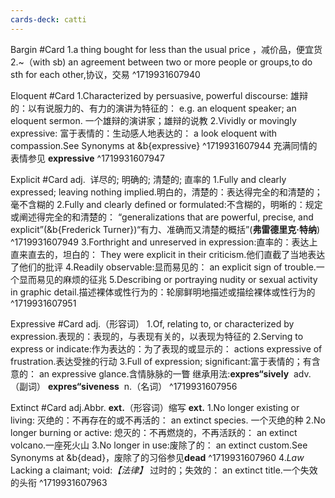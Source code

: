 ```yaml
---
cards-deck: catti
---
```


Bargin #Card 
1.a thing bought for less than the usual price ，减价品，便宜货
2.~（with sb) an agreement between two or more people or groups,to do sth for each other,协议，交易
^1719931607940

Eloquent #Card 
1.Characterized by persuasive, powerful discourse:
雄辩的：以有说服力的、有力的演讲为特征的：
e.g. an eloquent speaker; an eloquent sermon.
一个雄辩的演讲家；雄辩的说教
2.Vividly or movingly expressive:
富于表情的：生动感人地表达的：
a look eloquent with compassion.See Synonyms at &b{expressive}
^1719931607944
充满同情的表情参见 **expressive**
^1719931607947

Explicit #Card 
adj.  详尽的; 明确的; 清楚的; 直率的
1.Fully and clearly expressed; leaving nothing implied.明白的，清楚的：表达得完全的和清楚的；毫不含糊的
2.Fully and clearly defined or formulated:不含糊的，明晰的：规定或阐述得完全的和清楚的：
“generalizations that are powerful, precise, and explicit”(&b{Frederick Turner})“有力、准确而又清楚的概括”(**弗雷德里克·特纳**)
^1719931607949
3.Forthright and unreserved in expression:直率的：表达上直来直去的，坦白的：
They were explicit in their criticism.他们直截了当地表达了他们的批评
4.Readily observable:显而易见的：
an explicit sign of trouble.一个显而易见的麻烦的征兆
5.Describing or portraying nudity or sexual activity in graphic detail.描述裸体或性行为的：轮廓鲜明地描述或描绘裸体或性行为的
^1719931607951

Expressive #Card 
adj.（形容词）
1.Of, relating to, or characterized by expression.表现的：表现的，与表现有关的，以表现为特征的
2.Serving to express or indicate:作为表达的：为了表现的或显示的：
actions expressive of frustration.表达受挫的行动
3.Full of expression; significant:富于表情的；有含意的：
an expressive glance.含情脉脉的一瞥
继承用法:**expres“sively**  adv.（副词）
**expres“siveness**  n.（名词）
^1719931607956

Extinct #Card 
adj.Abbr. **ext.**（形容词）缩写 **ext.**
1.No longer existing or living:
灭绝的：不再存在的或不再活的：
an extinct species.
一个灭绝的种
2.No longer burning or active: 熄灭的：不再燃烧的，不再活跃的：
an extinct volcano.一座死火山
3.No longer in use:废除了的：
an extinct custom.See Synonyms at &b{dead}，废除了的习俗参见**dead**
^1719931607960
4._Law_ Lacking a claimant; void:_【法律】_ 过时的；失效的：
an extinct title.一个失效的头衔
^1719931607963
